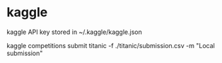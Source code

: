 # kaggle

kaggle API key stored in ~/.kaggle/kaggle.json

kaggle competitions submit titanic -f ./titanic/submission.csv -m "Local submission"
